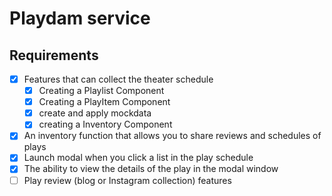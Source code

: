 # Playdam service

## Requirements

- [x] Features that can collect the theater schedule
  - [x] Creating a Playlist Component
  - [x] Creating a PlayItem Component
  - [x] create and apply mockdata
  - [x] creating a Inventory Component
- [x] An inventory function that allows you to share reviews and schedules of plays
- [x] Launch modal when you click a list in the play schedule
- [x] The ability to view the details of the play in the modal window
- [ ] Play review (blog or Instagram collection) features
